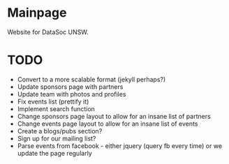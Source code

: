 # Mainpage

Website for DataSoc UNSW.

# TODO

* Convert to a more scalable format (jekyll perhaps?)
* Update sponsors page with partners
* Update team with photos and profiles
* Fix events list (prettify it)
* Implement search function
* Change sponsors page layout to allow for an insane list of partners
* Change events page layout to allow for an insane list of events
* Create a blogs/pubs section?
* Sign up for our mailing list?
* Parse events from facebook - either jquery (query fb every time) or we update the page regularly